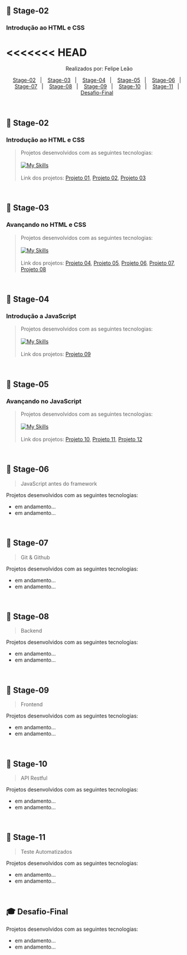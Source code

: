  ## 🚀 Stage-02  
  ### Introdução ao HTML e CSS

<<<<<<< HEAD
=======
  <p align="center">
  Realizados por: Felipe Leão
  </p>

  <p align="center">
    <a href="#-Stage-02">Stage-02</a>&nbsp;&nbsp;&nbsp;|&nbsp;&nbsp;&nbsp;
    <a href="#-Stage-03">Stage-03</a>&nbsp;&nbsp;&nbsp;|&nbsp;&nbsp;&nbsp;
    <a href="#-Stage-04">Stage-04</a>&nbsp;&nbsp;&nbsp;|&nbsp;&nbsp;&nbsp;
    <a href="#-Stage-05">Stage-05</a>&nbsp;&nbsp;&nbsp;|&nbsp;&nbsp;&nbsp;
    <a href="#-Stage-06">Stage-06</a>&nbsp;&nbsp;&nbsp;|&nbsp;&nbsp;&nbsp;
    <a href="#-Stage-07">Stage-07</a>&nbsp;&nbsp;&nbsp;|&nbsp;&nbsp;&nbsp;
    <a href="#-Stage-08">Stage-08</a>&nbsp;&nbsp;&nbsp;|&nbsp;&nbsp;&nbsp;
    <a href="#-Stage-09">Stage-09</a>&nbsp;&nbsp;&nbsp;|&nbsp;&nbsp;&nbsp;
    <a href="#-Stage-10">Stage-10</a>&nbsp;&nbsp;&nbsp;|&nbsp;&nbsp;&nbsp;    
    <a href="#-Stage-11">Stage-11</a>&nbsp;&nbsp;&nbsp;|&nbsp;&nbsp;&nbsp;    
    <a href="#-Desafio-Final">Desafio-Final</a>&nbsp;&nbsp;&nbsp;
  </p>

 
  <br>
   


  ## 🚀 Stage-02  
  ### Introdução ao HTML e CSS

  > Projetos desenvolvidos com as seguintes tecnologias:
  <br><br>[![My Skills](https://skillicons.dev/icons?i=html,css)](https://skillicons.dev)<br><br>
  > Link dos projetos:
  > [Projeto 01](https://github.com/felipepleao/courseProjects-rocketseat/tree/main/projeto01--stg-02),
  > [Projeto 02](https://github.com/felipepleao/courseProjects-rocketseat/tree/main/projeto02--stg-02),
  > [Projeto 03](https://github.com/felipepleao/courseProjects-rocketseat/tree/main/projeto03--stg-02)
  <br>
  
  ## 🚀 Stage-03
  ### Avançando no HTML e CSS

  > Projetos desenvolvidos com as seguintes tecnologias:
  <br><br>[![My Skills](https://skillicons.dev/icons?i=html,css)](https://skillicons.dev)<br><br>
  > Link dos projetos:
  > [Projeto 04](https://github.com/felipepleao/courseProjects-rocketseat/tree/main/projeto04--stg-03),
  > [Projeto 05](https://github.com/felipepleao/courseProjects-rocketseat/tree/main/projeto05--stg-03),
  > [Projeto 06](https://github.com/felipepleao/courseProjects-rocketseat/tree/main/projeto06--stg-03),
  > [Projeto 07](https://github.com/felipepleao/courseProjects-rocketseat/tree/main/projeto07--stg-03),
  > [Projeto 08](https://github.com/felipepleao/courseProjects-rocketseat/tree/main/projeto08--stg-03)
  <br>
  
  ## 🚀 Stage-04
  ### Introdução a JavaScript

  > Projetos desenvolvidos com as seguintes tecnologias:
  <br><br>[![My Skills](https://skillicons.dev/icons?i=js)](https://skillicons.dev)<br><br>
  > Link dos projetos:
  > [Projeto 09](https://github.com/felipepleao/courseProjects-rocketseat/tree/main/projeto09--stg-04)
  <br>
  
  ## 🚀 Stage-05
  ### Avançando no JavaScript

  > Projetos desenvolvidos com as seguintes tecnologias:
  <br><br>[![My Skills](https://skillicons.dev/icons?i=js,html,css)](https://skillicons.dev)<br><br>
  > Link dos projetos:
  > [Projeto 10](https://github.com/felipepleao/courseProjects-rocketseat/tree/main/projeto10--stg-05),
  > [Projeto 11](https://github.com/felipepleao/courseProjects-rocketseat/tree/main/projeto11--stg-05),
  > [Projeto 12](https://github.com/felipepleao/courseProjects-rocketseat/tree/main/projeto12--stg-05)
  <br>
  
  ## 🚀 Stage-06
  > JavaScript antes do framework

  Projetos desenvolvidos com as seguintes tecnologias:

  - em andamento...
  - em andamento...
  <br>
  
  ## 🚀 Stage-07
  > Git & Github

  Projetos desenvolvidos com as seguintes tecnologias:

  - em andamento...
  - em andamento...
  <br>
  
  ## 🚀 Stage-08
  > Backend

  Projetos desenvolvidos com as seguintes tecnologias:

  - em andamento...
  - em andamento...
  <br> 
  
  ## 🚀 Stage-09
  > Frontend

  Projetos desenvolvidos com as seguintes tecnologias:

  - em andamento...
  - em andamento...
  <br>
  
  ## 🚀 Stage-10
  > API Restful

  Projetos desenvolvidos com as seguintes tecnologias:

  - em andamento...
  - em andamento...
  <br> 
  
  ## 🚀 Stage-11
  > Teste Automatizados

  Projetos desenvolvidos com as seguintes tecnologias:

  - em andamento...
  - em andamento...
  <br>
  
  ## 🎓 Desafio-Final

  Projetos desenvolvidos com as seguintes tecnologias:

  - em andamento...
  - em andamento...